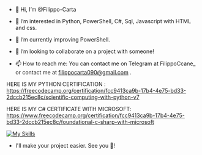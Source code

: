 - 👋 Hi, I’m @Filippo-Carta
  
- 👀 I’m interested in Python, PowerShell, C#, Sql, Javascript with HTML and css.
- 🌱 I’m currently improving PowerShell.
  
- 💞️ I’m looking to collaborate on a project with someone!
- 📫 How to reach me: You can contact me on Telegram at FilippoCcane_ or contact me at filippocarta090@gmail.com .

HERE IS MY PYTHON CERTIFICATION : https://freecodecamp.org/certification/fcc9413ca9b-17b4-4e75-bd33-2dccb215ec8c/scientific-computing-with-python-v7

HERE IS MY C# CERTIFICATE WITH MICROSOFT: https://www.freecodecamp.org/certification/fcc9413ca9b-17b4-4e75-bd33-2dccb215ec8c/foundational-c-sharp-with-microsoft

[![My Skills](https://skillicons.dev/icons?i=js,html,css,bash,cs,cpp,linux,npm,py,raspberrypi,stackoverflow,visualstudio,vscode)](https://skillicons.dev)


- I'll make your project easier. See you 👋!
<!---
Filippo-Carta/Filippo-Carta is a ✨ special ✨ repository because its `README.md` (this file) appears on your GitHub profile.
You can click the Preview link to take a look at your changes.
--->


